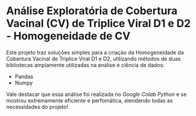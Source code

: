 # Análise Exploratória de Cobertura Vacinal (CV) de Triplice Viral D1 e D2 - Homogeneidade de CV

Este projeto traz soluções simples para a criação da Homogeneidade da Cobertura Vacinal de Triplice Viral D1 e D2, utilizando métodos de duas bibliotecas amplamente utilizadas na análise e ciência de dados:

  - Pandas
  - Numpy
  
 Vale destacar que essa análise foi realizada no *Google Colab Python* e se mostrou extremamente eficiente e perfomática, atendendo todas as necessidades do projeto!
